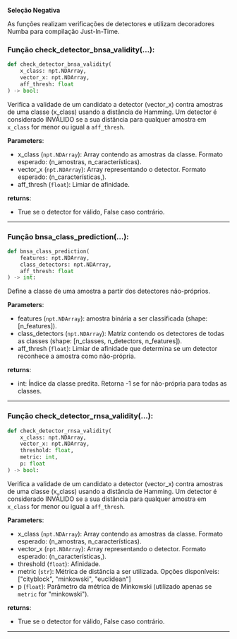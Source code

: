 **Seleção Negativa**

As funções realizam verificações de detectores e utilizam decoradores Numba para compilação Just-In-Time.

### Função check_detector_bnsa_validity(...):

```python
def check_detector_bnsa_validity(
    x_class: npt.NDArray,
    vector_x: npt.NDArray,
    aff_thresh: float
) -> bool:
```

Verifica a validade de um candidato a detector (vector_x) contra amostras de uma classe (x_class) usando a distância de Hamming. Um detector é considerado INVÁLIDO se a sua distância para qualquer amostra em ``x_class`` for menor ou igual a ``aff_thresh``.


**Parameters**:
* x_class (``npt.NDArray``): Array contendo as amostras da classe. Formato esperado: (n_amostras, n_características).
* vector_x (``npt.NDArray``): Array representando o detector. Formato esperado: (n_características,).
* aff_thresh (``float``): Limiar de afinidade.


**returns**:
* True se o detector for válido, False caso contrário.

---

### Função bnsa_class_prediction(...):

```python
def bnsa_class_prediction(
    features: npt.NDArray,
    class_detectors: npt.NDArray,
    aff_thresh: float
) -> int:
```
Define a classe de uma amostra a partir dos detectores não-próprios.

**Parameters**:
* features (``npt.NDArray``): amostra binária a ser classificada (shape: [n_features]).
*  class_detectors (``npt.NDArray``): Matriz contendo os detectores de todas as classes (shape: [n_classes, n_detectors, n_features]).
* aff_thresh (``float``): Limiar de afinidade que determina se um detector reconhece a amostra como não-própria.

**returns**:
* int: Índice da classe predita. Retorna -1 se for não-própria para todas as classes.

---

### Função check_detector_rnsa_validity(...):

```python
def check_detector_rnsa_validity(
    x_class: npt.NDArray,
    vector_x: npt.NDArray,
    threshold: float,
    metric: int,
    p: float
) -> bool:
```
Verifica a validade de um candidato a detector (vector_x) contra amostras de uma classe (x_class) usando a distância de Hamming. Um detector é considerado INVÁLIDO se a sua distância para qualquer amostra em ``x_class`` for menor ou igual a ``aff_thresh``.


**Parameters**:
* x_class (``npt.NDArray``): Array contendo as amostras da classe. Formato esperado: (n_amostras, n_características).
* vector_x (``npt.NDArray``): Array representando o detector. Formato esperado: (n_características,).
* threshold (``float``): Afinidade.
* metric (``str``): Métrica de distância a ser utilizada. Opções disponíveis: ["cityblock", "minkowski", "euclidean"]
* p (``float``): Parâmetro da métrica de Minkowski (utilizado apenas se `metric` for "minkowski").


**returns**:
* True se o detector for válido, False caso contrário.

---